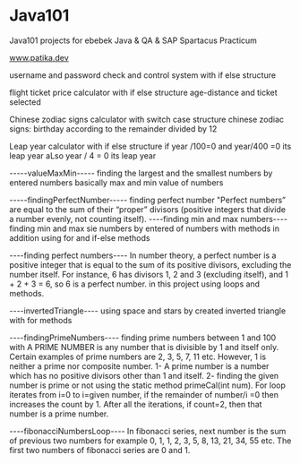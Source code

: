 # Java101
Java101 projects for ebebek Java &amp; QA &amp; SAP Spartacus Practicum

 www.patika.dev


username and password check and control system with if else structure

flight ticket price calculator with if else structure
age-distance and ticket selected

Chinese zodiac signs calculator with switch case structure 
chinese zodiac signs: birthday according to the remainder divided by 12

Leap year calculator with if else structure
if year /100=0 and year/400 =0 its leap year
aLso year / 4 = 0 its leap year

-----valueMaxMin-----
finding the largest and the smallest numbers by entered numbers
basically max and min value of numbers

-----findingPerfectNumber-----
finding perfect number
"Perfect numbers” are equal to the sum of their “proper” divisors (positive integers that divide a number evenly, not counting itself).
----finding min and max numbers----
finding min and max sie numbers by entered of numbers with methods in addition using for and if-else methods

----finding perfect numbers----
In number theory, a perfect number is a positive integer that is equal to the sum of its positive divisors, excluding the number itself. For instance, 6 has divisors 1, 2 and 3 (excluding itself), and 1 + 2 + 3 = 6, so 6 is a perfect number.
in this project using loops and methods.

----invertedTriangle----
using space and stars by created inverted triangle with for methods


----findingPrimeNumbers----
finding prime numbers between 1 and 100 with 
A PRIME NUMBER  is any number that is divisible by 1 and itself only. Certain examples of prime numbers are 2, 3, 5, 7, 11 etc. However, 1 is neither a prime nor composite number.
1- A prime number is a number which has no positive divisors other than 1 and itself.
2- finding the given number is prime or not using the static method primeCal(int num). For loop iterates from i=0 to i=given number, if the remainder of number/i =0 then increases the count by 1. After all the iterations, if count=2, then that number is a prime number.

----fibonacciNumbersLoop----
In fibonacci series, next number is the sum of previous two numbers for example 0, 1, 1, 2, 3, 5, 8, 13, 21, 34, 55 etc. The first two numbers of fibonacci series are 0 and 1.








